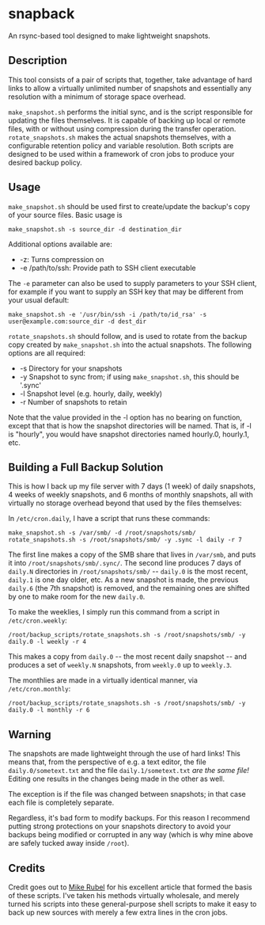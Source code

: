 snapback
========

An rsync-based tool designed to make lightweight snapshots.

Description
-----------

This tool consists of a pair of scripts that, together, take advantage of hard links to allow a virtually unlimited number of snapshots and essentially any resolution with a minimum of storage space overhead.

`make_snapshot.sh` performs the initial sync, and is the script responsible for updating the files themselves. It is capable of backing up local or remote files, with or without using compression during the transfer operation. `rotate_snapshots.sh` makes the actual snapshots themselves, with a configurable retention policy and variable resolution. Both scripts are designed to be used within a framework of cron jobs to produce your desired backup policy.

Usage
-----

`make_snapshot.sh` should be used first to create/update the backup's copy of your source files. Basic usage is
```
make_snapshot.sh -s source_dir -d destination_dir
```
Additional options available are:
 * -z: Turns compression on
 * -e /path/to/ssh: Provide path to SSH client executable

The `-e` parameter can also be used to supply parameters to your SSH client, for example if you want to supply an SSH key that may be different from your usual default:
```
make_snapshot.sh -e '/usr/bin/ssh -i /path/to/id_rsa' -s user@example.com:source_dir -d dest_dir
```

`rotate_snapshots.sh` should follow, and is used to rotate from the backup copy created by `make_snapshot.sh` into the actual snapshots. The following options are all required:
 * -s Directory for your snapshots
 * -y Snapshot to sync from; if using `make_snapshot.sh`, this should be '.sync'
 * -l Snapshot level (e.g. hourly, daily, weekly)
 * -r Number of snapshots to retain

Note that the value provided in the -l option has no bearing on function, except that that is how the snapshot directories will be named. That is, if -l is "hourly", you would have snapshot directories named hourly.0, hourly.1, etc.

Building a Full Backup Solution
-------------------------------

This is how I back up my file server with 7 days (1 week) of daily snapshots, 4 weeks of weekly snapshots, and 6 months of monthly snapshots, all with virtually no storage overhead beyond that used by the files themselves:

In `/etc/cron.daily`, I have a script that runs these commands:
```
make_snapshot.sh -s /var/smb/ -d /root/snapshots/smb/
rotate_snapshots.sh -s /root/snapshots/smb/ -y .sync -l daily -r 7
```
The first line makes a copy of the SMB share that lives in `/var/smb`, and puts it into `/root/snapshots/smb/.sync/`. The second line produces 7 days of `daily.N` directories in `/root/snapshots/smb/` -- `daily.0` is the most recent, `daily.1` is one day older, etc. As a new snapshot is made, the previous `daily.6` (the 7th snapshot) is removed, and the remaining ones are shifted by one to make room for the new `daily.0`.

To make the weeklies, I simply run this command from a script in `/etc/cron.weekly`:
```
/root/backup_scripts/rotate_snapshots.sh -s /root/snapshots/smb/ -y daily.0 -l weekly -r 4
```
This makes a copy from `daily.0` -- the most recent daily snapshot -- and produces a set of `weekly.N` snapshots, from `weekly.0` up to `weekly.3`.

The monthlies are made in a virtually identical manner, via `/etc/cron.monthly`:
```
/root/backup_scripts/rotate_snapshots.sh -s /root/snapshots/smb/ -y daily.0 -l monthly -r 6
```

Warning
-------

The snapshots are made lightweight through the use of hard links! This means that, from the perspective of e.g. a text editor, the file `daily.0/sometext.txt` and the file `daily.1/sometext.txt` *are the same file!* Editing one results in the changes being made in the other as well.

The exception is if the file was changed between snapshots; in that case each file is completely separate.

Regardless, it's bad form to modify backups. For this reason I recommend putting strong protections on your snapshots directory to avoid your backups being modified or corrupted in any way (which is why mine above are safely tucked away inside `/root`).

Credits
-------

Credit goes out to [Mike Rubel](http://www.mikerubel.org/computers/rsync_snapshots/) for his excellent article that formed the basis of these scripts. I've taken his methods virtually wholesale, and merely turned his scripts into these general-purpose shell scripts to make it easy to back up new sources with merely a few extra lines in the cron jobs.
